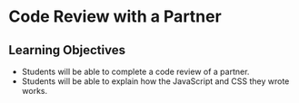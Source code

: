 # Code Review with a Partner

## Learning Objectives

- Students will be able to complete a code review of a partner.
- Students will be able to explain how the JavaScript and CSS they wrote works.
